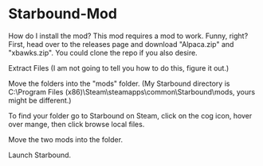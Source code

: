 # Starbound-Mod
How do I install the mod? This mod requires a mod to work. Funny, right? First, head over to the releases page and download "Alpaca.zip" and "xbawks.zip". You could clone the repo if you also desire.

Extract Files (I am not going to tell you how to do this, figure it out.)

Move the folders into the "mods" folder. (My Starbound directory is C:\Program Files (x86)\Steam\steamapps\common\Starbound\mods, yours might be different.)

To find your folder go to Starbound on Steam, click on the cog icon, hover over mange, then click browse local files.

Move the two mods into the folder.

Launch Starbound.
